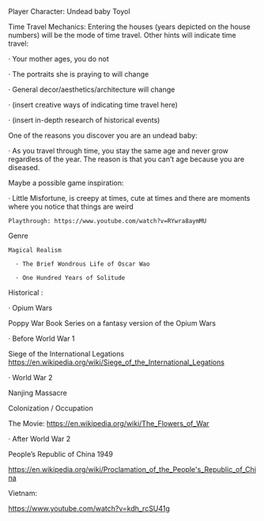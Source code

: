 Player Character: Undead baby Toyol  

Time Travel Mechanics: Entering the houses (years depicted on the house numbers) will be the mode of time travel. Other hints will indicate time travel: 

  · Your mother ages, you do not 

  · The portraits she is praying to will change 

  · General decor/aesthetics/architecture will change 

  · (insert creative ways of indicating time travel here) 

  · (insert in-depth research of historical events)

One of the reasons you discover you are an undead baby: 

  · As you travel through time, you stay the same age and never grow regardless of the year. The reason is that you can’t age because you are diseased.  

Maybe a possible game inspiration:  

  · Little Misfortune, is creepy at times, cute at times and there are moments where you notice that things are weird 

    Playthrough: https://www.youtube.com/watch?v=RYwra8aymMU  


Genre 

    Magical Realism 

      · The Brief Wondrous Life of Oscar Wao 

      · One Hundred Years of Solitude 

Historical :  

  · Opium Wars 

Poppy War Book Series on a fantasy version of the Opium Wars 

  · Before World War 1 

Siege of the International Legations https://en.wikipedia.org/wiki/Siege_of_the_International_Legations 

  · World War 2 

Nanjing Massacre 

Colonization / Occupation 

The Movie: https://en.wikipedia.org/wiki/The_Flowers_of_War 

  · After World War 2 

People’s Republic of China 1949 

https://en.wikipedia.org/wiki/Proclamation_of_the_People's_Republic_of_China 

Vietnam: 

https://www.youtube.com/watch?v=kdh_rcSU41g 
